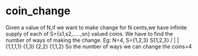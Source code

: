 # coin_change
Given a value of N,if we want to make change for N cents,we have infinite supply of each of S={s1,s2,.....,sn} valued coins.
We have to find the number of ways of making the change.
Eg:
N=4, S={1,2,3}
                                      S{1,2,3}
                                 /     |     |     \
                           {1,1,1,1} {1,3}  {2,2}   {1,1,2}
So the number of ways we can change the coins=4
